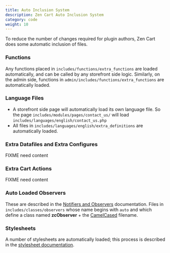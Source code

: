 ```yaml
---
title: Auto Inclusion System
description: Zen Cart Auto Inclusion System
category: code
weight: 10
---
```


To reduce the number of changes required for plugin authors, Zen Cart does some automatic inclusion of files. 

### Functions 
Any functions placed in `includes/functions/extra_functions` are loaded automatically, and can be called by any storefront side logic.  Similarly, on the admin side, functions in `admin/includes/functions/extra_functions` are automatically loaded. 

### Language Files 

- A storefront side page will automatically load its own language file.  So the page `includes/modules/pages/contact_us/` will load `includes/languages/english/contact_us.php`
- All files in `includes/languages/english/extra_definitions` are automatically loaded.

### Extra Datafiles and Extra Configures 

FIXME need content

### Extra Cart Actions 

FIXME need content

### Auto Loaded Observers 

These are described in the [Notifiers and Observers](/dev/code/notifiers/#auto-loaded-observers) documentation.  Files in `includes/classes/observers` whose name begins with `auto` and which define a class named **zcObserver** + the [CamelCased](http://en.wikipedia.org/wiki/CamelCase) filename. 

### Stylesheets 

A number of stylesheets are automatically loaded; this process is described in the [stylesheet documentation](/user/template/stylesheet/). 

